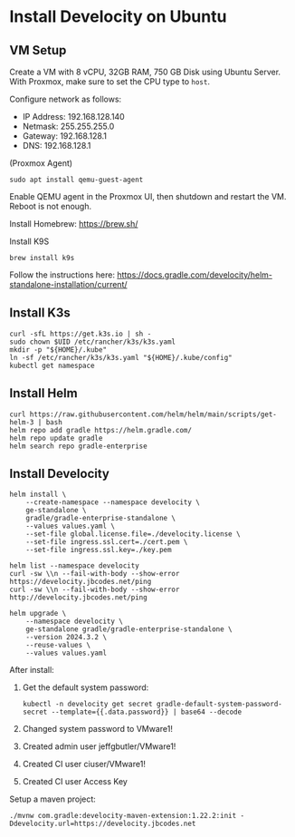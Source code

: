 # Install Develocity on Ubuntu

## VM Setup

Create a VM with 8 vCPU, 32GB RAM, 750 GB Disk using Ubuntu Server. With Proxmox, make sure to set the CPU type to `host`.

Configure network as follows:

- IP Address: 192.168.128.140
- Netmask: 255.255.255.0
- Gateway: 192.168.128.1
- DNS: 192.168.128.1

(Proxmox Agent)
```shell
sudo apt install qemu-guest-agent
```

Enable QEMU agent in the Proxmox UI, then shutdown and restart the VM. Reboot is not enough.

Install Homebrew: https://brew.sh/

Install K9S

```shell
brew install k9s
```

Follow the instructions here: https://docs.gradle.com/develocity/helm-standalone-installation/current/

## Install K3s

```shell
curl -sfL https://get.k3s.io | sh -
sudo chown $UID /etc/rancher/k3s/k3s.yaml
mkdir -p "${HOME}/.kube"
ln -sf /etc/rancher/k3s/k3s.yaml "${HOME}/.kube/config"
kubectl get namespace
```

## Install Helm

```shell
curl https://raw.githubusercontent.com/helm/helm/main/scripts/get-helm-3 | bash
helm repo add gradle https://helm.gradle.com/
helm repo update gradle
helm search repo gradle-enterprise
```

## Install Develocity

```shell
helm install \
    --create-namespace --namespace develocity \
    ge-standalone \
    gradle/gradle-enterprise-standalone \
    --values values.yaml \
    --set-file global.license.file=./develocity.license \
    --set-file ingress.ssl.cert=./cert.pem \
    --set-file ingress.ssl.key=./key.pem
```

```shell
helm list --namespace develocity
curl -sw \\n --fail-with-body --show-error https://develocity.jbcodes.net/ping
curl -sw \\n --fail-with-body --show-error http://develocity.jbcodes.net/ping
```

```shell
helm upgrade \
    --namespace develocity \
    ge-standalone gradle/gradle-enterprise-standalone \
    --version 2024.3.2 \
    --reuse-values \
    --values values.yaml
```

After install:

1. Get the default system password:
   ```shell
   kubectl -n develocity get secret gradle-default-system-password-secret --template={{.data.password}} | base64 --decode
   ```

2. Changed system password to VMware1!
3. Created admin user jeffgbutler/VMware1!
4. Created CI user ciuser/VMware1!
5. Created CI user Access Key


Setup a maven project:

```shell
./mvnw com.gradle:develocity-maven-extension:1.22.2:init -Ddevelocity.url=https://develocity.jbcodes.net
```
